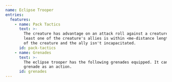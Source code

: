 ```yaml
---
name: Eclipse Trooper
entries:
  features:
    - name: Pack Tactics
      text: >-
        The creature has advantage on an attack roll against a creature if at
        least one of the creature's allies is within <me-distance length='5' />
        of the creature and the ally isn't incapacitated.
      id: pack-tactics
    - name: Grenades
      text: >-
        The eclipse trooper has the following grenades equipped. It can use a
        grenade as an action.
      id: grenades
---
```


